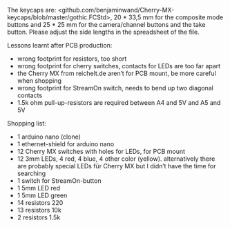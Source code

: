 The keycaps are: <github.com/benjaminwand/Cherry-MX-keycaps/blob/master/gothic.FCStd>, 20 * 33,5 mm for the composite mode buttons and 25 * 25 mm for the camera/channel buttons and the take button. Please adjust the side lengths in the spreadsheet of the file.

Lessons learnt after PCB production: 
* wrong footprint for resistors, too short
* wrong footprint for cherry switches, contacts for LEDs are too far apart
* the Cherry MX from reichelt.de aren’t for PCB mount, be more careful when shopping
* wrong footprint for StreamOn switch, needs to bend up two diagonal contacts
* 1.5k ohm pull-up-resistors are required between A4 and 5V and A5 and 5V

Shopping list:
* 1 arduino nano (clone)
* 1 ethernet-shield for arduino nano
* 12 Cherry MX switches with holes for LEDs, for PCB mount
* 12 3mm LEDs, 4 red, 4 blue, 4 other color (yellow). alternatively there are probably special LEDs für Cherry MX but I didn’t have the time for searching
* 1 switch for StreamOn-button
* 1 5mm LED red
* 1 5mm LED green
* 14 resistors 220
* 13 resistors 10k
* 2 resistors 1.5k